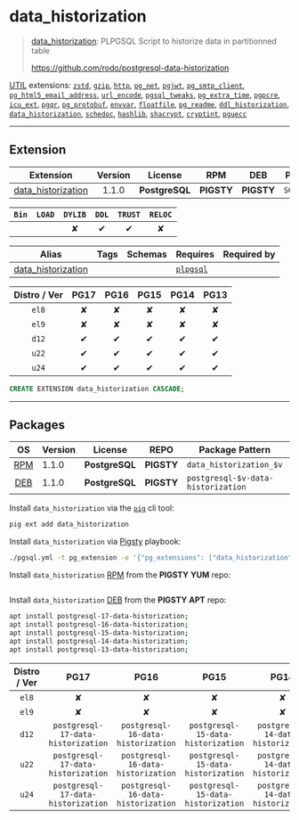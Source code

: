 # data_historization


> [data_historization](https://github.com/rodo/postgresql-data-historization): PLPGSQL Script to historize data in partitionned table
>
> https://github.com/rodo/postgresql-data-historization





[UTIL](/util) extensions: [`zstd`](/zstd), [`gzip`](/gzip), [`http`](/http), [`pg_net`](/pg_net), [`pgjwt`](/pgjwt), [`pg_smtp_client`](/pg_smtp_client), [`pg_html5_email_address`](/pg_html5_email_address), [`url_encode`](/url_encode), [`pgsql_tweaks`](/pgsql_tweaks), [`pg_extra_time`](/pg_extra_time), [`pgpcre`](/pgpcre), [`icu_ext`](/icu_ext), [`pgqr`](/pgqr), [`pg_protobuf`](/pg_protobuf), [`envvar`](/envvar), [`floatfile`](/floatfile), [`pg_readme`](/pg_readme), [`ddl_historization`](/ddl_historization), [`data_historization`](/data_historization), [`schedoc`](/schedoc), [`hashlib`](/hashlib), [`shacrypt`](/shacrypt), [`cryptint`](/cryptint), [`pguecc`](/pguecc)


-------
## Extension


| Extension | Version | License | RPM | DEB | PL |
|-----------|:-------:|:-------:|:---:|:---:|:--:|
| [data_historization](https://github.com/rodo/postgresql-data-historization) | 1.1.0 | **<span class="tcblue">PostgreSQL</span>** | **<span class="tcwarn">PIGSTY</span>** | **<span class="tcwarn">PIGSTY</span>** | `SQL` |



| `Bin` | `LOAD` | `DYLIB` | `DDL` | `TRUST` | `RELOC` |
|:-----:|:------:|:-------:|:-----:|:-------:|:-------:|
|  |  | <span class="tcwarn">✘</span> | <span class="tcblue">✔</span> | <span class="tcblue">✔</span> | <span class="tcwarn">✘</span> |



| Alias | Tags | Schemas | Requires | Required by |
|-------|------|---------|----------|-------------|
| [data_historization](/data_historization) |  |  | [`plpgsql`](plpgsql) |  |



| Distro / Ver | PG17 | PG16 | PG15 | PG14 | PG13 |
|:------------:|:----:|:----:|:----:|:----:|:----:|
| `el8` | <span class="tcred">✘</span> | <span class="tcred">✘</span> | <span class="tcred">✘</span> | <span class="tcred">✘</span> | <span class="tcred">✘</span> |
| `el9` | <span class="tcred">✘</span> | <span class="tcred">✘</span> | <span class="tcred">✘</span> | <span class="tcred">✘</span> | <span class="tcred">✘</span> |
| `d12` | <span class="tcblue">✔</span> | <span class="tcblue">✔</span> | <span class="tcblue">✔</span> | <span class="tcblue">✔</span> | <span class="tcblue">✔</span> |
| `u22` | <span class="tcblue">✔</span> | <span class="tcblue">✔</span> | <span class="tcblue">✔</span> | <span class="tcblue">✔</span> | <span class="tcblue">✔</span> |
| `u24` | <span class="tcblue">✔</span> | <span class="tcblue">✔</span> | <span class="tcblue">✔</span> | <span class="tcblue">✔</span> | <span class="tcblue">✔</span> |





```sql
CREATE EXTENSION data_historization CASCADE;
```

-----------


## Packages


| OS | Version | License | REPO | Package Pattern | 17 | 16 | 15 | 14 | 13 | Dependency |
|:--:|---------|:-------:|:----:|-----------------|:--:|:--:|:--:|:--:|:--:|------------|
| [RPM](/rpm) | 1.1.0 | **<span class="tcblue">PostgreSQL</span>** | **<span class="tcwarn">PIGSTY</span>** | `data_historization_$v` |  |  |  |  |  |  |
| [DEB](/deb) | 1.1.0 | **<span class="tcblue">PostgreSQL</span>** | **<span class="tcwarn">PIGSTY</span>** | `postgresql-$v-data-historization` |  |  |  |  |  |  |



Install `data_historization` via the [`pig`](https://github.com/pgsty/pig) cli tool:

```bash
pig ext add data_historization
```


Install `data_historization` via [Pigsty](https://pigsty.io/docs/pgext/usage/install/) playbook:

```bash
./pgsql.yml -t pg_extension -e '{"pg_extensions": ["data_historization"]}'
```


Install `data_historization` [RPM](/rpm) from the **<span class="tcwarn">PIGSTY</span>** **YUM** repo:

```bash

```


Install `data_historization` [DEB](/deb) from the **<span class="tcwarn">PIGSTY</span>** **APT** repo:

```bash
apt install postgresql-17-data-historization;
apt install postgresql-16-data-historization;
apt install postgresql-15-data-historization;
apt install postgresql-14-data-historization;
apt install postgresql-13-data-historization;
```




| Distro / Ver | PG17 | PG16 | PG15 | PG14 | PG13 |
|:------------:|:----:|:----:|:----:|:----:|:----:|
| `el8` | <span class="tcred">✘</span> | <span class="tcred">✘</span> | <span class="tcred">✘</span> | <span class="tcred">✘</span> | <span class="tcred">✘</span> |
| `el9` | <span class="tcred">✘</span> | <span class="tcred">✘</span> | <span class="tcred">✘</span> | <span class="tcred">✘</span> | <span class="tcred">✘</span> |
| `d12` | `postgresql-17-data-historization` | `postgresql-16-data-historization` | `postgresql-15-data-historization` | `postgresql-14-data-historization` | `postgresql-13-data-historization` |
| `u22` | `postgresql-17-data-historization` | `postgresql-16-data-historization` | `postgresql-15-data-historization` | `postgresql-14-data-historization` | `postgresql-13-data-historization` |
| `u24` | `postgresql-17-data-historization` | `postgresql-16-data-historization` | `postgresql-15-data-historization` | `postgresql-14-data-historization` | `postgresql-13-data-historization` |





